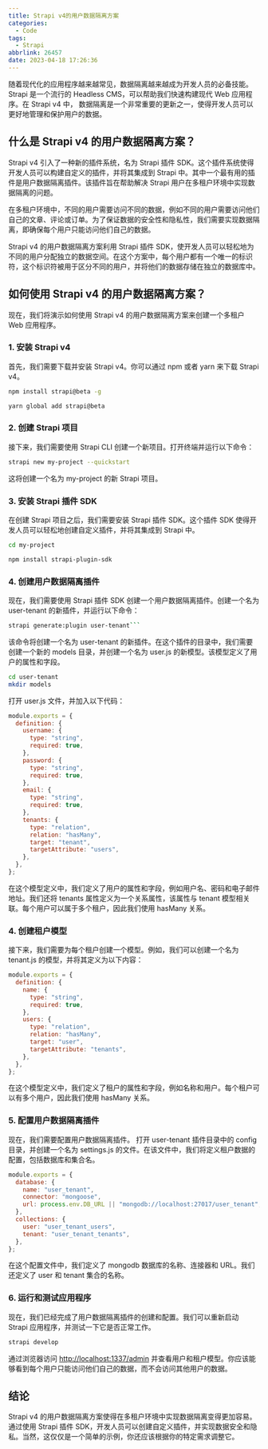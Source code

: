 ```yaml
---
title: Strapi v4的用户数据隔离方案
categories:
  - Code
tags:
  - Strapi
abbrlink: 26457
date: 2023-04-18 17:26:36
---
```


随着现代化的应用程序越来越常见，数据隔离越来越成为开发人员的必备技能。Strapi 是一个流行的 Headless CMS，可以帮助我们快速构建现代 Web 应用程序。在 Strapi v4 中， 数据隔离是一个非常重要的更新之一，使得开发人员可以更好地管理和保护用户的数据。

## 什么是 Strapi v4 的用户数据隔离方案？

Strapi v4 引入了一种新的插件系统，名为 Strapi 插件 SDK。这个插件系统使得开发人员可以构建自定义的插件，并将其集成到 Strapi 中。其中一个最有用的插件是用户数据隔离插件。该插件旨在帮助解决 Strapi 用户在多租户环境中实现数据隔离的问题。

在多租户环境中，不同的用户需要访问不同的数据，例如不同的用户需要访问他们自己的文章、评论或订单。为了保证数据的安全性和隐私性，我们需要实现数据隔离，即确保每个用户只能访问他们自己的数据。

Strapi v4 的用户数据隔离方案利用 Strapi 插件 SDK，使开发人员可以轻松地为不同的用户分配独立的数据空间。在这个方案中，每个用户都有一个唯一的标识符，这个标识符被用于区分不同的用户，并将他们的数据存储在独立的数据库中。

## 如何使用 Strapi v4 的用户数据隔离方案？

现在，我们将演示如何使用 Strapi v4 的用户数据隔离方案来创建一个多租户 Web 应用程序。

### 1. 安装 Strapi v4

首先，我们需要下载并安装 Strapi v4。你可以通过 npm 或者 yarn 来下载 Strapi v4。

```bash
npm install strapi@beta -g
```

```bash
yarn global add strapi@beta
```

### 2. 创建 Strapi 项目

接下来，我们需要使用 Strapi CLI 创建一个新项目。打开终端并运行以下命令：

```bash
strapi new my-project --quickstart
```

这将创建一个名为 my-project 的新 Strapi 项目。

### 3. 安装 Strapi 插件 SDK

在创建 Strapi 项目之后，我们需要安装 Strapi 插件 SDK。这个插件 SDK 使得开发人员可以轻松地创建自定义插件，并将其集成到 Strapi 中。

```bash
cd my-project

npm install strapi-plugin-sdk
```

### 4. 创建用户数据隔离插件

现在，我们需要使用 Strapi 插件 SDK 创建一个用户数据隔离插件。创建一个名为 user-tenant 的新插件，并运行以下命令：

````bash
strapi generate:plugin user-tenant```
````

该命令将创建一个名为 user-tenant 的新插件。在这个插件的目录中，我们需要创建一个新的 models 目录，并创建一个名为 user.js 的新模型。该模型定义了用户的属性和字段。

```bash
cd user-tenant
mkdir models
```

打开 user.js 文件，并加入以下代码：

```js
module.exports = {
  definition: {
    username: {
      type: "string",
      required: true,
    },
    password: {
      type: "string",
      required: true,
    },
    email: {
      type: "string",
      required: true,
    },
    tenants: {
      type: "relation",
      relation: "hasMany",
      target: "tenant",
      targetAttribute: "users",
    },
  },
};
```

在这个模型定义中，我们定义了用户的属性和字段，例如用户名、密码和电子邮件地址。我们还将 tenants 属性定义为一个关系属性，该属性与 tenant 模型相关联。每个用户可以属于多个租户，因此我们使用 hasMany 关系。

### 4. 创建租户模型

接下来，我们需要为每个租户创建一个模型。例如，我们可以创建一个名为 tenant.js 的模型，并将其定义为以下内容：

```js
module.exports = {
  definition: {
    name: {
      type: "string",
      required: true,
    },
    users: {
      type: "relation",
      relation: "hasMany",
      target: "user",
      targetAttribute: "tenants",
    },
  },
};
```

在这个模型定义中，我们定义了租户的属性和字段，例如名称和用户。每个租户可以有多个用户，因此我们使用 hasMany 关系。

### 5. 配置用户数据隔离插件

现在，我们需要配置用户数据隔离插件。 打开 user-tenant 插件目录中的 config 目录，并创建一个名为 settings.js 的文件。在该文件中，我们将定义租户数据的配置，包括数据库和集合名。

```js
module.exports = {
  database: {
    name: "user_tenant",
    connector: "mongoose",
    url: process.env.DB_URL || "mongodb://localhost:27017/user_tenant",
  },
  collections: {
    user: "user_tenant_users",
    tenant: "user_tenant_tenants",
  },
};
```

在这个配置文件中，我们定义了 mongodb 数据库的名称、连接器和 URL。我们还定义了 user 和 tenant 集合的名称。

### 6. 运行和测试应用程序

现在，我们已经完成了用户数据隔离插件的创建和配置。我们可以重新启动 Strapi 应用程序，并测试一下它是否正常工作。

```bash
strapi develop
```

通过浏览器访问 [http://localhost:1337/admin](http://localhost:1337/admin) 并查看用户和租户模型。你应该能够看到每个用户只能访问他们自己的数据，而不会访问其他用户的数据。

## 结论

Strapi v4 的用户数据隔离方案使得在多租户环境中实现数据隔离变得更加容易。通过使用 Strapi 插件 SDK，开发人员可以创建自定义插件，并实现数据安全和隐私。当然，这仅仅是一个简单的示例，你还应该根据你的特定需求调整它。
